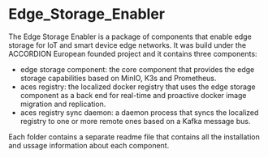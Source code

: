 # Edge_Storage_Enabler

The Edge Storage Enabler is a package of components that enable edge storage for IoT and smart device edge networks.
It was build under the ACCORDION European founded project and it contains three components:
* edge storage component: the core component that provides the edge storage capabilities based on MinIO, K3s and Prometheus.
* aces registry: the localized docker registry that uses the edge storage component as a back end for real-time and proactive docker image migration and replication.
* aces registry sync daemon: a daemon process that syncs the localized registry to one or more remote ones based on a Kafka message bus.

Each folder contains a separate readme file that contains all the installation and ussage information about each component.